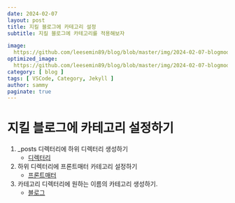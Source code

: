 ```yaml
---
date: 2024-02-07
layout: post
title: 지킬 블로그에 카테고리 설정
subtitle: 지킬 블로그에 카테고리를 적용해보자

image: 
  https://github.com/leesemin89/blog/blob/master/img/2024-02-07-blogmodi/title.png?raw=true
optimized_image:    
  https://github.com/leesemin89/blog/blob/master/img/2024-02-07-blogmodi/p-title.png?raw=true
category: [ blog ]
tags: [ VSCode, Category, Jekyll ]
author: sammy
paginate: true
---
```

# 지킬 블로그에 카테고리 설정하기
1. _posts 디렉터리에 하위 디렉터리 생성하기
   * [디렉터리](https://github.com/leesemin89/blog/blob/master/img/2024-02-07-blogmodi/main/1.folder.png?raw=true)
2. 하위 디렉터리에 프론트매터 카테고리 설정하기
    * [프론트매터](https://github.com/leesemin89/blog/blob/master/img/2024-02-07-blogmodi/main/2.category.png?raw=true)
3. 카테고리 디렉터리에 원하는 이름의 카테고리 생성하기.
    * [블로그](https://github.com/leesemin89/blog/blob/master/img/2024-02-07-blogmodi/main/3.categoryadd.png?raw=true)